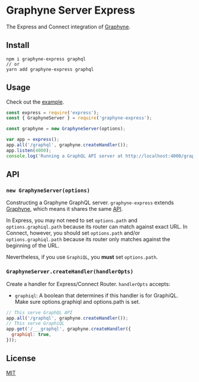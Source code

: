 # Graphyne Server Express

The Express and Connect integration of [Graphyne](/).

## Install

```shell
npm i graphyne-express graphql
// or
yarn add graphyne-express graphql
```

## Usage

Check out the [example](/examples/with-express).

```javascript
const express = require('express');
const { GraphyneServer } = require('graphyne-express');

const graphyne = new GraphyneServer(options);

var app = express();
app.all('/graphql', graphyne.createHandler());
app.listen(4000);
console.log('Running a GraphQL API server at http://localhost:4000/graphql');
```

## API

### `new GraphyneServer(options)`

Constructing a Graphyne GraphQL server. `graphyne-express` extends [Graphyne](/), which means it shares the same [API](/#api).

In Express, you may not need to set `options.path` and `options.graphiql.path` because its router can match against exact URL. In Connect, however, you should set `options.path` and/or `options.graphiql.path` because its router only matches against the beginning of the URL.

Nevertheless, if you use `GraphiQL`, you **must** set `options.path`.

### `GraphyneServer.createHandler(handlerOpts)`

Create a handler for Express/Connect Router. `handlerOpts` accepts:

- `graphiql`: A boolean that determines if this handler is for GraphiQL. Make sure options.graphiql and options.path is set.

```javascript
// This serve GraphQL API
app.all('/graphql', graphyne.createHandler());
// This serve GraphiQL
app.get('/___graphql', graphyne.createHandler({
  graphiql: true,
}));
```

## License

[MIT](/LICENSE)
